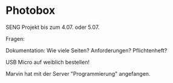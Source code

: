 # Photobox
SENG Projekt bis zum 4.07. oder 5.07.

Fragen:

Dokumentation:  Wie viele Seiten?
                Anforderungen?
Pflichtenheft?

USB Micro auf weiblich bestellen!

Marvin hat mit der Server "Programmierung" angefangen.

